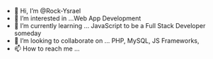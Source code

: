 - 👋 Hi, I’m @Rock-Ysrael
- 👀 I’m interested in ...Web App Development
- 🌱 I’m currently learning ... JavaScript to be a Full Stack Developer someday
- 💞️ I’m looking to collaborate on ... PHP, MySQL, JS Frameworks,
- 📫 How to reach me ...

<!---
Rock-Ysrael/Rock-Ysrael is a ✨ special ✨ repository because its `README.md` (this file) appears on your GitHub profile.
You can click the Preview link to take a look at your changes.
--->
